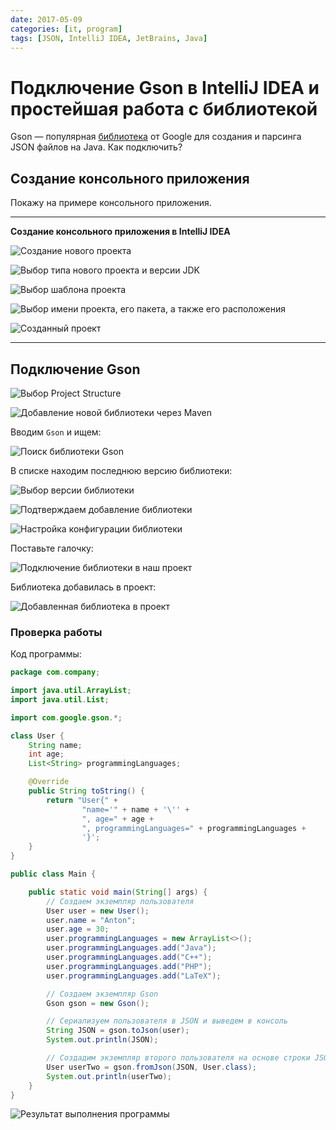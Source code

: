 ```yaml
---
date: 2017-05-09
categories: [it, program]
tags: [JSON, IntelliJ IDEA, JetBrains, Java]
---
```


# Подключение Gson в IntelliJ IDEA и простейшая работа с библиотекой

Gson — популярная [библиотека](https://github.com/google/gson) от Google для создания и парсинга JSON файлов на Java. Как подключить?

## Создание консольного приложения

Покажу на примере консольного приложения.

---

**Создание консольного приложения в IntelliJ IDEA** <!-- !details -->

![Создание нового проекта](img/new-project_01.png)

![Выбор типа нового проекта и версии JDK](img/new-project_02.png)

![Выбор шаблона проекта](img/new-project_03.png)

![Выбор имени проекта, его пакета, а также его расположения](img/new-project_04.png)

![Созданный проект](img/new-project_05.png)

---

## Подключение Gson

![Выбор Project Structure](img/add-library_01.png)

![Добавление новой библиотеки через Maven](img/add-library_02.png)

Вводим `Gson` и ищем:

![Поиск библиотеки Gson](img/add-library_03.png)

В списке находим последнюю версию библиотеки:

![Выбор версии библиотеки](img/add-library_04.png)

![Подтверждаем добавление библиотеки](img/add-library_05.png)

![Настройка конфигурации библиотеки](img/add-library_06.png)

Поставьте галочку:

![Подключение библиотеки в наш проект](img/add-library_07.png)

Библиотека добавилась в проект:

![Добавленная библиотека в проект](img/add-library_08.png)

### Проверка работы

Код программы:

```java
package com.company;

import java.util.ArrayList;
import java.util.List;

import com.google.gson.*;

class User {
    String name;
    int age;
    List<String> programmingLanguages;

    @Override
    public String toString() {
        return "User{" +
                "name='" + name + '\'' +
                ", age=" + age +
                ", programmingLanguages=" + programmingLanguages +
                '}';
    }
}

public class Main {

    public static void main(String[] args) {
        // Создаем экземпляр пользователя
        User user = new User();
        user.name = "Anton";
        user.age = 30;
        user.programmingLanguages = new ArrayList<>();
        user.programmingLanguages.add("Java");
        user.programmingLanguages.add("C++");
        user.programmingLanguages.add("PHP");
        user.programmingLanguages.add("LaTeX");

        // Создаем экземпляр Gson
        Gson gson = new Gson();

        // Сериализуем пользователя в JSON и выведем в консоль
        String JSON = gson.toJson(user);
        System.out.println(JSON);

        // Создадим экземпляр второго пользователя на основе строки JSON
        User userTwo = gson.fromJson(JSON, User.class);
        System.out.println(userTwo);
    }
}
```

![Результат выполнения программы](img/result.png)
